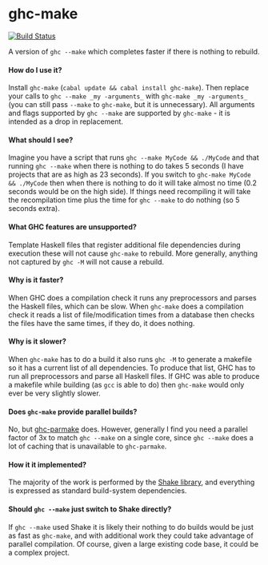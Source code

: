 ghc-make
========

[![Build Status](https://travis-ci.org/ndmitchell/ghc-make.png)](https://travis-ci.org/ndmitchell/ghc-make)

A version of `ghc --make` which completes faster if there is nothing to rebuild.

#### How do I use it?

Install `ghc-make` (`cabal update && cabal install ghc-make`). Then replace your calls to `ghc --make _my -arguments_` with `ghc-make _my -arguments_` (you can still pass `--make` to `ghc-make`, but it is unnecessary). All arguments and flags supported by `ghc --make` are supported by `ghc-make` - it is intended as a drop in replacement.

#### What should I see?

Imagine you have a script that runs `ghc --make MyCode && ./MyCode` and that running `ghc --make` when there is nothing to do takes 5 seconds (I have projects that are as high as 23 seconds). If you switch to `ghc-make MyCode && ./MyCode` then when there is nothing to do it will take almost no time (0.2 seconds would be on the high side). If things need recompiling it will take the recompilation time plus the time for `ghc --make` to do nothing (so 5 seconds extra).

#### What GHC features are unsupported?

Template Haskell files that register additional file dependencies during execution these will not cause `ghc-make` to rebuild. More generally, anything not captured by `ghc -M` will not cause a rebuild.

#### Why is it faster?

When GHC does a compilation check it runs any preprocessors and parses the Haskell files, which can be slow. When `ghc-make` does a compilation check it reads a list of file/modification times from a database then checks the files have the same times, if they do, it does nothing.

#### Why is it slower?

When `ghc-make` has to do a build it also runs `ghc -M` to generate a makefile so it has a current list of all dependencies. To produce that list, GHC has to run all preprocessors and parse all Haskell files. If GHC was able to produce a makefile while building (as `gcc` is able to do) then `ghc-make` would only ever be very slightly slower.

#### Does `ghc-make` provide parallel builds?

No, but [ghc-parmake](http://hackage.haskell.org/package/ghc-parmake) does. However, generally I find you need a parallel factor of 3x to match `ghc --make` on a single core, since `ghc --make` does a lot of caching that is unavailable to `ghc-parmake`.

#### How it it implemented?

The majority of the work is performed by the [Shake library](https://github.com/ndmitchell/shake), and everything is expressed as standard build-system dependencies.

#### Should `ghc --make` just switch to Shake directly?

If `ghc --make` used Shake it is likely their nothing to do builds would be just as fast as `ghc-make`, and with additional work they could take advantage of parallel compilation. Of course, given a large existing code base, it could be a complex project.
